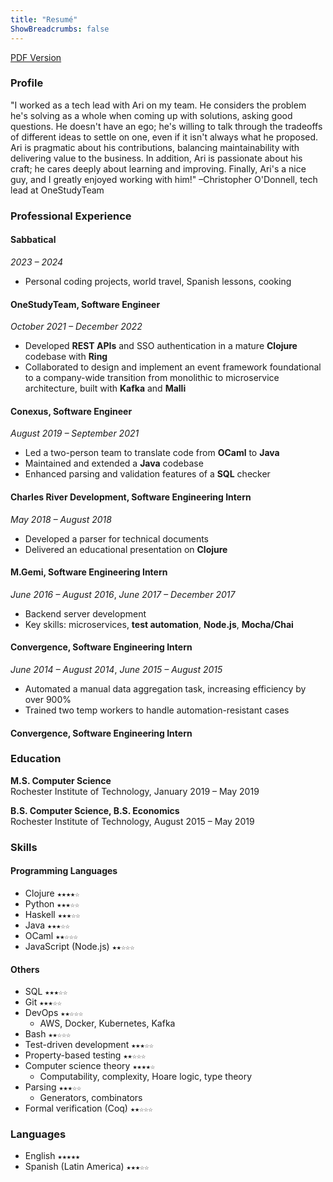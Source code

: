 ```yaml
---
title: "Resumé"
ShowBreadcrumbs: false
---
```


[PDF Version](https://flowcv.com/resume/o55o8w9vl0)

### Profile

"I worked as a tech lead with Ari on my team. He considers the problem he's solving as a whole when coming up with solutions, asking good questions. He doesn't have an ego; he's willing to talk through the tradeoffs of different ideas to settle on one, even if it isn't always what he proposed. Ari is pragmatic about his contributions, balancing maintainability with delivering value to the business. In addition, Ari is passionate about his craft; he cares deeply about learning and improving. Finally, Ari's a nice guy, and I greatly enjoyed working with him!" –Christopher O'Donnell, tech lead at OneStudyTeam

### Professional Experience

#### Sabbatical
*2023 – 2024*
- Personal coding projects, world travel, Spanish lessons, cooking

#### OneStudyTeam, Software Engineer
*October 2021 – December 2022*
- Developed **REST APIs** and SSO authentication in a mature **Clojure** codebase with **Ring**
- Collaborated to design and implement an event framework foundational to a company-wide transition from monolithic to microservice architecture, built with **Kafka** and **Malli**

#### Conexus, Software Engineer
*August 2019 – September 2021*
- Led a two-person team to translate code from **OCaml** to **Java**
- Maintained and extended a **Java** codebase
- Enhanced parsing and validation features of a **SQL** checker

#### Charles River Development, Software Engineering Intern
*May 2018 – August 2018*
- Developed a parser for technical documents
- Delivered an educational presentation on **Clojure**

#### M.Gemi, Software Engineering Intern
*June 2016 – August 2016*, *June 2017 – December 2017*
- Backend server development
- Key skills: microservices, **test automation**, **Node.js**, **Mocha/Chai**

#### Convergence, Software Engineering Intern
*June 2014 – August 2014*, *June 2015 – August 2015*
- Automated a manual data aggregation task, increasing efficiency by over 900%
- Trained two temp workers to handle automation-resistant cases

#### Convergence, Software Engineering Intern


### Education

**M.S. Computer Science**\
Rochester Institute of Technology, January 2019 – May 2019

**B.S. Computer Science, B.S. Economics**\
Rochester Institute of Technology, August 2015 – May 2019

### Skills

#### Programming Languages
- Clojure `★★★★☆`
- Python `★★★☆☆`
- Haskell `★★★☆☆`
- Java `★★★☆☆`
- OCaml `★★☆☆☆`
- JavaScript (Node.js) `★★☆☆☆`

#### Others
- SQL `★★★☆☆`
- Git `★★★☆☆`
- DevOps `★★☆☆☆`
    - AWS, Docker, Kubernetes, Kafka
- Bash `★★☆☆☆`
- Test-driven development `★★★☆☆`
- Property-based testing `★★☆☆☆`
- Computer science theory `★★★★☆`
    - Computability, complexity, Hoare logic, type theory
- Parsing `★★★☆☆`
    - Generators, combinators
- Formal verification (Coq) `★★☆☆☆`

### Languages

- English `★★★★★`
- Spanish (Latin America) `★★★☆☆`
